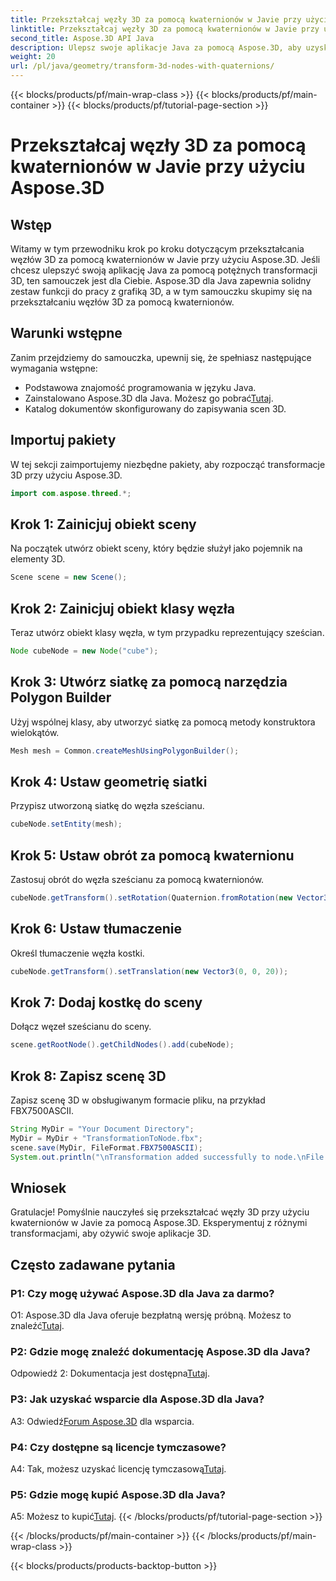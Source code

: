 ```yaml
---
title: Przekształcaj węzły 3D za pomocą kwaternionów w Javie przy użyciu Aspose.3D
linktitle: Przekształcaj węzły 3D za pomocą kwaternionów w Javie przy użyciu Aspose.3D
second_title: Aspose.3D API Java
description: Ulepsz swoje aplikacje Java za pomocą Aspose.3D, aby uzyskać potężne transformacje 3D. Z tego przewodnika krok po kroku dowiesz się, jak przekształcać węzły za pomocą kwaternionów.
weight: 20
url: /pl/java/geometry/transform-3d-nodes-with-quaternions/
---
```


{{< blocks/products/pf/main-wrap-class >}}
{{< blocks/products/pf/main-container >}}
{{< blocks/products/pf/tutorial-page-section >}}

# Przekształcaj węzły 3D za pomocą kwaternionów w Javie przy użyciu Aspose.3D

## Wstęp

Witamy w tym przewodniku krok po kroku dotyczącym przekształcania węzłów 3D za pomocą kwaternionów w Javie przy użyciu Aspose.3D. Jeśli chcesz ulepszyć swoją aplikację Java za pomocą potężnych transformacji 3D, ten samouczek jest dla Ciebie. Aspose.3D dla Java zapewnia solidny zestaw funkcji do pracy z grafiką 3D, a w tym samouczku skupimy się na przekształcaniu węzłów 3D za pomocą kwaternionów.

## Warunki wstępne

Zanim przejdziemy do samouczka, upewnij się, że spełniasz następujące wymagania wstępne:

- Podstawowa znajomość programowania w języku Java.
- Zainstalowano Aspose.3D dla Java. Możesz go pobrać[Tutaj](https://releases.aspose.com/3d/java/).
- Katalog dokumentów skonfigurowany do zapisywania scen 3D.

## Importuj pakiety

W tej sekcji zaimportujemy niezbędne pakiety, aby rozpocząć transformacje 3D przy użyciu Aspose.3D.

```java
import com.aspose.threed.*;
```

## Krok 1: Zainicjuj obiekt sceny

Na początek utwórz obiekt sceny, który będzie służył jako pojemnik na elementy 3D.

```java
Scene scene = new Scene();
```

## Krok 2: Zainicjuj obiekt klasy węzła

Teraz utwórz obiekt klasy węzła, w tym przypadku reprezentujący sześcian.

```java
Node cubeNode = new Node("cube");
```

## Krok 3: Utwórz siatkę za pomocą narzędzia Polygon Builder

Użyj wspólnej klasy, aby utworzyć siatkę za pomocą metody konstruktora wielokątów.

```java
Mesh mesh = Common.createMeshUsingPolygonBuilder();
```

## Krok 4: Ustaw geometrię siatki

Przypisz utworzoną siatkę do węzła sześcianu.

```java
cubeNode.setEntity(mesh);
```

## Krok 5: Ustaw obrót za pomocą kwaternionu

Zastosuj obrót do węzła sześcianu za pomocą kwaternionów.

```java
cubeNode.getTransform().setRotation(Quaternion.fromRotation(new Vector3(0, 1, 0), new Vector3(0.3, 0.5, 0.1)));
```

## Krok 6: Ustaw tłumaczenie

Określ tłumaczenie węzła kostki.

```java
cubeNode.getTransform().setTranslation(new Vector3(0, 0, 20));
```

## Krok 7: Dodaj kostkę do sceny

Dołącz węzeł sześcianu do sceny.

```java
scene.getRootNode().getChildNodes().add(cubeNode);
```

## Krok 8: Zapisz scenę 3D

Zapisz scenę 3D w obsługiwanym formacie pliku, na przykład FBX7500ASCII.

```java
String MyDir = "Your Document Directory";
MyDir = MyDir + "TransformationToNode.fbx";
scene.save(MyDir, FileFormat.FBX7500ASCII);
System.out.println("\nTransformation added successfully to node.\nFile saved at " + MyDir);
```

## Wniosek

Gratulacje! Pomyślnie nauczyłeś się przekształcać węzły 3D przy użyciu kwaternionów w Javie za pomocą Aspose.3D. Eksperymentuj z różnymi transformacjami, aby ożywić swoje aplikacje 3D.

## Często zadawane pytania

### P1: Czy mogę używać Aspose.3D dla Java za darmo?

O1: Aspose.3D dla Java oferuje bezpłatną wersję próbną. Możesz to znaleźć[Tutaj](https://releases.aspose.com/).

### P2: Gdzie mogę znaleźć dokumentację Aspose.3D dla Java?

 Odpowiedź 2: Dokumentacja jest dostępna[Tutaj](https://reference.aspose.com/3d/java/).

### P3: Jak uzyskać wsparcie dla Aspose.3D dla Java?

 A3: Odwiedź[Forum Aspose.3D](https://forum.aspose.com/c/3d/18) dla wsparcia.

### P4: Czy dostępne są licencje tymczasowe?

 A4: Tak, możesz uzyskać licencję tymczasową[Tutaj](https://purchase.aspose.com/temporary-license/).

### P5: Gdzie mogę kupić Aspose.3D dla Java?

 A5: Możesz to kupić[Tutaj](https://purchase.aspose.com/buy).
{{< /blocks/products/pf/tutorial-page-section >}}

{{< /blocks/products/pf/main-container >}}
{{< /blocks/products/pf/main-wrap-class >}}

{{< blocks/products/products-backtop-button >}}

